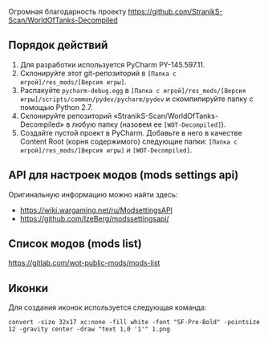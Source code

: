 Огромная благодарность проекту https://github.com/StranikS-Scan/WorldOfTanks-Decompiled

## Порядок действий

1)  Для разработки используется PyCharm PY-145.597.11.
2)  Склонируйте этот git-репозиторий в `[Папка с игрой]/res_mods/[Версия игры]`.
3)  Распакуйте `pycharm-debug.egg` в `[Папка с игрой]/res_mods/[Версия игры]/scripts/common/pydev/pycharm/pydev` и скомпилируйте папку с помощью Python 2.7.
4)  Склонируйте репозиторий «StranikS-Scan/WorldOfTanks-Decompiled» в любую папку (назовем ее `[WOT-Decompiled]`).
5)  Создайте пустой проект в PyCharm. Добавьте в него в качестве Content Root (корня содержимого) следующие папки: `[Папка с игрой]/res_mods/[Версия игры]` и `[WOT-Decompiled]`.

## API для настроек модов (mods settings api)

Оригинальную информацию можно найти здесь:
*   https://wiki.wargaming.net/ru/ModsettingsAPI
*   https://github.com/IzeBerg/modssettingsapi/

## Список модов (mods list)

https://gitlab.com/wot-public-mods/mods-list

## Иконки

Для создания иконок используется следующая команда:

```shell
convert -size 32x17 xc:none -fill white -font "SF-Pro-Bold" -pointsize 12 -gravity center -draw "text 1,0 '1'" 1.png
```
